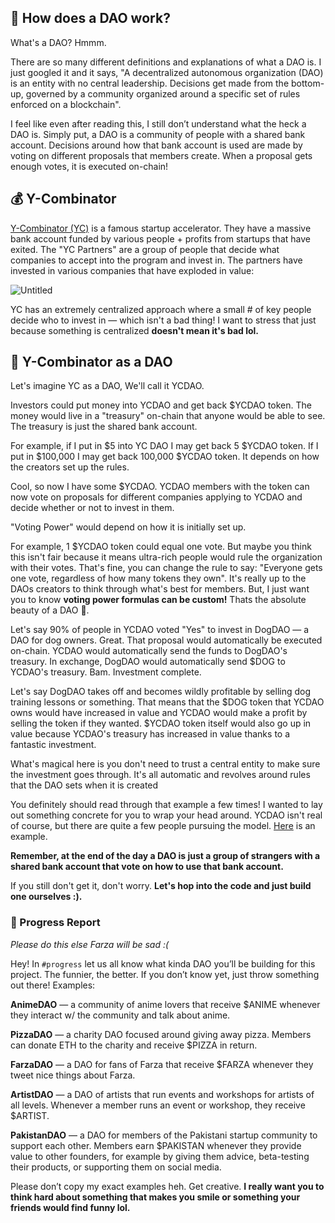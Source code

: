 ## 👻 How does a DAO work?

What's a DAO? Hmmm.

There are so many different definitions and explanations of what a DAO is. I just googled it and it says, "A decentralized autonomous organization (DAO) is an entity with no central leadership. Decisions get made from the bottom-up, governed by a community organized around a specific set of rules enforced on a blockchain".

I feel like even after reading this, I still don’t understand what the heck a DAO is. Simply put, a DAO is a community of people with a shared bank account. Decisions around how that bank account is used are made by voting on different proposals that members create. When a proposal gets enough votes, it is executed on-chain!

## 💰 Y-Combinator

[Y-Combinator (YC)](https://www.ycombinator.com/) is a famous startup accelerator. They have a massive bank account funded by various people + profits from startups that have exited. The "YC Partners" are a group of people that decide what companies to accept into the program and invest in. The partners have invested in various companies that have exploded in value:

![Untitled](https://i.imgur.com/ocP0bNm.png)

YC has an extremely centralized approach where a small # of key people decide who to invest in — which isn't a bad thing! I want to stress that just because something is centralized **doesn't mean it's bad lol.**

## 🤠 Y-Combinator as a DAO

Let's imagine YC as a DAO, We'll call it YCDAO.

Investors could put money into YCDAO and get back $YCDAO token. The money would live in a "treasury" on-chain that anyone would be able to see. The treasury is just the shared bank account.

For example, if I put in $5 into YC DAO I may get back 5 $YCDAO token. If I put in $100,000 I may get back 100,000 $YCDAO token. It depends on how the creators set up the rules.

Cool, so now I have some $YCDAO. YCDAO members with the token can now vote on proposals for different companies applying to YCDAO and decide whether or not to invest in them.

"Voting Power" would depend on how it is initially set up.

For example, 1 $YCDAO token could equal one vote. But maybe you think this isn't fair because it means ultra-rich people would rule the organization with their votes. That's fine, you can change the rule to say: "Everyone gets one vote, regardless of how many tokens they own". It's really up to the DAOs creators to think through what's best for members. But, I just want you to know **voting power formulas can be custom!** Thats the absolute beauty of a DAO 🌸.

Let's say 90% of people in YCDAO voted "Yes" to invest in DogDAO —  a DAO for dog owners. Great. That proposal would automatically be executed on-chain. YCDAO would automatically send the funds to DogDAO's treasury. In exchange, DogDAO would automatically send $DOG to YCDAO's treasury. Bam. Investment complete.

Let's say DogDAO takes off and becomes wildly profitable by selling dog training lessons or something. That means that the $DOG token that YCDAO owns would have increased in value and YCDAO would make a profit by selling the token if they wanted. $YCDAO token itself would also go up in value because YCDAO's treasury has increased in value thanks to a fantastic investment.

What's magical here is you don't need to trust a central entity to make sure the investment goes through. It's all automatic and revolves around rules that the DAO sets when it is created

You definitely should read through that example a few times! I wanted to lay out something concrete for you to wrap your head around. YCDAO isn't real of course, but there are quite a few people pursuing the model. [Here](https://www.hyperscalefund.com/) is an example.

**Remember, at the end of the day a DAO is just a group of strangers with a shared bank account that vote on how to use that bank account.**

If you still don't get it, don't worry. **Let's hop into the code and just build one ourselves :).**

### 🚨 Progress Report

*Please do this else Farza will be sad :(*

Hey! In `#progress` let us all know what kinda DAO you’ll be building for this project. The funnier, the better. If you don’t know yet, just throw something out there! Examples:

**AnimeDAO** — a community of anime lovers that receive $ANIME whenever they interact w/ the community and talk about anime.

**PizzaDAO** — a charity DAO focused around giving away pizza. Members can donate ETH to the charity and receive $PIZZA in return. 

**FarzaDAO** — a DAO for fans of Farza that receive $FARZA whenever they tweet nice things about Farza.

**ArtistDAO** — a DAO of artists that run events and workshops for artists of all levels. Whenever a member runs an event or workshop, they receive $ARTIST.

**PakistanDAO** — a DAO for members of the Pakistani startup community to support each other. Members earn $PAKISTAN whenever they provide value to other founders, for example by giving them advice, beta-testing their products, or supporting them on social media. 

Please don’t copy my exact examples heh. Get creative. **I really want you to think hard about something that makes you smile or something your friends would find funny lol.**
